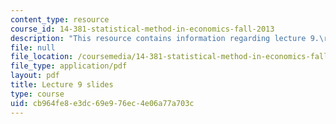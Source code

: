 ```yaml
---
content_type: resource
course_id: 14-381-statistical-method-in-economics-fall-2013
description: "This resource contains information regarding lecture 9.\r\n"
file: null
file_location: /coursemedia/14-381-statistical-method-in-economics-fall-2013/cb964fe8e3dc69e976ec4e06a77a703c_MIT14_381F13_lec9.pdf
file_type: application/pdf
layout: pdf
title: Lecture 9 slides
type: course
uid: cb964fe8-e3dc-69e9-76ec-4e06a77a703c
---
```

